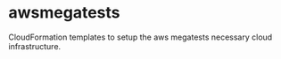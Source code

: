 # awsmegatests

CloudFormation templates to setup the aws megatests necessary cloud infrastructure.
